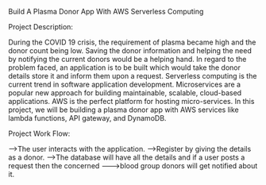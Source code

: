 Build A Plasma Donor App With AWS Serverless Computing

Project Description:

During the COVID 19 crisis, the requirement of plasma became high and the donor count being low. Saving the donor information and helping the need by notifying the current donors would be a helping hand. In regard to the problem faced, an application is to be built which would take the donor details store it and inform them upon a request.
Serverless computing is the current trend in software application development. Microservices are a popular new approach for building maintainable, scalable, cloud-based applications. AWS is the perfect platform for hosting micro-services. In this project, we will be building a plasma donor app with AWS services like lambda functions, API gateway, and DynamoDB.

Project Work Flow:

-->The user interacts with the application.
-->Register by giving the details as a donor.
-->The database will have all the details and if a user posts a request then the concerned --->blood group donors will get notified about it.
